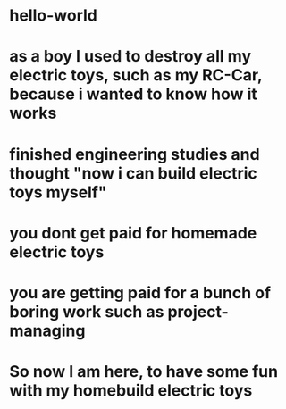 # hello-world
# as a boy I used to destroy all my electric toys, such as my RC-Car, because i wanted to know how it works
# finished engineering studies and thought "now i can build electric toys myself"
# you dont get paid for homemade electric toys
# you are getting paid for a bunch of boring work such as project-managing
# So now I am here, to have some fun with my homebuild electric toys
